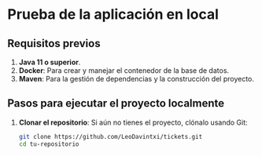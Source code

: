 # Prueba de la aplicación en local

## Requisitos previos

1. **Java 11 o superior**.
2. **Docker**: Para crear y manejar el contenedor de la base de datos.
3. **Maven**: Para la gestión de dependencias y la construcción del proyecto.

## Pasos para ejecutar el proyecto localmente

1. **Clonar el repositorio**:
   Si aún no tienes el proyecto, clónalo usando Git:
   ```bash
   git clone https://github.com/LeoDavintxi/tickets.git
   cd tu-repositorio
